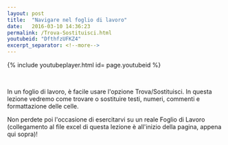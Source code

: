 ```yaml
---
layout: post
title:  "Navigare nel foglio di lavoro"
date:   2016-03-10 14:36:23
permalink: /Trova-Sostituisci.html
youtubeid: "DfthfzUFKZ4"
excerpt_separator: <!--more-->
---
```


{% include youtubeplayer.html id= page.youtubeid %}
<!--header><h3> <a href="{{page.url}}">{{page.title}}</a></h3></header> -->
<br>
    
<p>In un foglio di lavoro, &#232; facile usare l'opzione Trova/Sostituisci. In questa lezione vedremo come trovare o sostituire testi, numeri, commenti e formattazione delle celle.</p>
<!--more-->
<p>Non perdete poi l&#39;occasione di esercitarvi su un reale Foglio di Lavoro &#40;collegamento al file excel di questa lezione &#232; all&#39;inizio della pagina, appena qui sopra&#41;!</p>